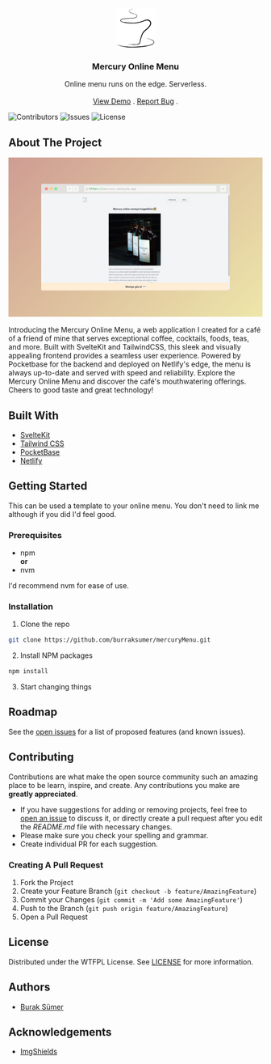 <br/>
<p align="center">
  <a href="https://github.com/burraksumer/mercuryMenu">
    <img src="https://raw.githubusercontent.com/burraksumer/mercuryMenu/main/static/logoPNG.png" alt="Logo" width="80" height="80">
  </a>

  <h3 align="center">Mercury Online Menu</h3>

  <p align="center">
    Online menu runs on the edge. Serverless.
    <br/>
    <br/>
    <a href="https://mercury.mulayim.app">View Demo</a>
    .
    <a href="https://github.com/burraksumer/mercuryMenu/issues">Report Bug</a>
    .
  </p>
</p>

![Contributors](https://img.shields.io/github/contributors/burraksumer/mercuryMenu?color=dark-green) ![Issues](https://img.shields.io/github/issues/burraksumer/mercuryMenu) ![License](https://camo.githubusercontent.com/3a31216b2275b6358811eed563c0fed34aa02cf8d1e71b160b827e41f676558d/68747470733a2f2f696d672e736869656c64732e696f2f62616467652f4c6973656e63652d575446504c2d73756363657373)

## About The Project

![Screen Shot](https://raw.githubusercontent.com/burraksumer/mercuryMenu/main/static/websiteScreenshot.png)

Introducing the Mercury Online Menu, a web application I created for a café of a friend of mine that serves exceptional coffee, cocktails, foods, teas, and more. Built with SvelteKit and TailwindCSS, this sleek and visually appealing frontend provides a seamless user experience. Powered by Pocketbase for the backend and deployed on Netlify's edge, the menu is always up-to-date and served with speed and reliability. Explore the Mercury Online Menu and discover the café's mouthwatering offerings. Cheers to good taste and great technology!

## Built With

- [SvelteKit](https://kit.svelte.dev/)
- [Tailwind CSS](https://tailwindcss.com/)
- [PocketBase](https://pocketbase.io/)
- [Netlify](https://www.netlify.com/)

## Getting Started

This can be used a template to your online menu. You don't need to link me although if you did I'd feel good.

### Prerequisites

- npm <br />
  **or**
- nvm

I'd recommend nvm for ease of use.

### Installation

1. Clone the repo

```sh
git clone https://github.com/burraksumer/mercuryMenu.git
```

2. Install NPM packages

```sh
npm install
```

3. Start changing things

## Roadmap

See the [open issues](https://github.com/burraksumer/mercuryMenu/issues) for a list of proposed features (and known issues).

## Contributing

Contributions are what make the open source community such an amazing place to be learn, inspire, and create. Any contributions you make are **greatly appreciated**.

- If you have suggestions for adding or removing projects, feel free to [open an issue](https://github.com/burraksumer/mercuryMenu/issues/new) to discuss it, or directly create a pull request after you edit the _README.md_ file with necessary changes.
- Please make sure you check your spelling and grammar.
- Create individual PR for each suggestion.

### Creating A Pull Request

1. Fork the Project
2. Create your Feature Branch (`git checkout -b feature/AmazingFeature`)
3. Commit your Changes (`git commit -m 'Add some AmazingFeature'`)
4. Push to the Branch (`git push origin feature/AmazingFeature`)
5. Open a Pull Request

## License

Distributed under the WTFPL License. See [LICENSE](http://www.wtfpl.net/) for more information.

## Authors

- [Burak Sümer](https://github.com/burraksumer/)

## Acknowledgements

- [ImgShields](https://shields.io/)
